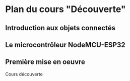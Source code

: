 # Plan du cours "Découverte"
## Introduction aux objets connectés
## Le microcontrôleur NodeMCU-ESP32
## Première mise en oeuvre
Cours découverte

